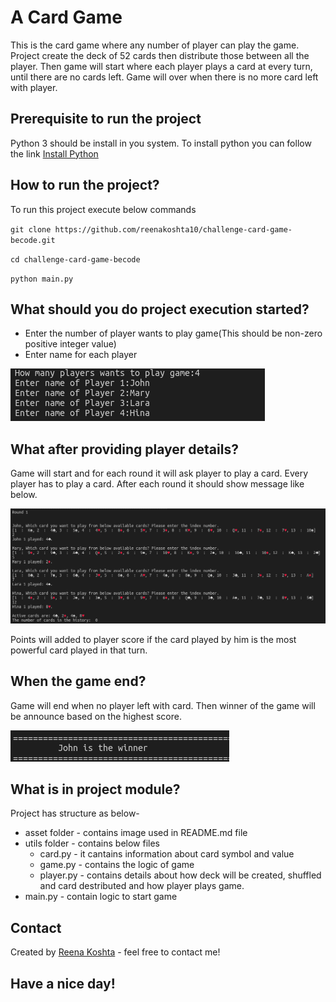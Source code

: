 # A Card Game

This is the card game where any number of player can play the game. Project create the deck of 52 cards then distribute those between all the player. Then game will start where each player plays a card at every turn, until there are no cards left. Game will over when there is no more card left with player.

## Prerequisite to run the project

Python 3 should be install in you system.
To install python you can follow the link [Install Python](https://realpython.com/installing-python/#how-to-install-python-on-macos)
## How to run the project?

To run this project execute below commands

`git clone https://github.com/reenakoshta10/challenge-card-game-becode.git`

`cd challenge-card-game-becode`

`python main.py`

## What should you do project execution started?

- Enter the number of player wants to play game(This should be non-zero positive integer value)
- Enter name for each player

![](assets/player_details.png)

## What after providing player details?

Game will start and for each round it will ask player to play a card.
Every player has to play a card. After each round it should show message like below.

![](assets/round_details.png)

Points will added to player score if the card played by him is the most powerful card played in that turn.
## When the game end?

Game will end when no player left with card.
Then winner of the game will be announce based on the highest score.

![](assets/winner_of_the_game.png)

## What is in project module?

Project has structure as below-
- asset folder - contains image used in README.md file
- utils folder - contains below files
  * card.py - it cantains information about card symbol and value
  * game.py - contains the logic of game 
  * player.py - contains details about how deck will be created, shuffled and card destributed and how player plays game.
- main.py - contain logic to start game

## Contact

Created by [Reena Koshta](https://github.com/reenakoshta10) - feel free to contact me!

## Have a nice day!